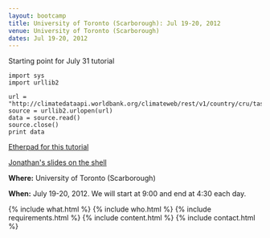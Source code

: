 ```yaml
---
layout: bootcamp
title: University of Toronto (Scarborough): Jul 19-20, 2012
venue: University of Toronto (Scarborough)
dates: Jul 19-20, 2012
---
```

Starting point for July 31 tutorial


    import sys
    import urllib2

    url = "http://climatedataapi.worldbank.org/climateweb/rest/v1/country/cru/tas/year/CAN.CSV"
    source = urllib2.urlopen(url)
    data = source.read()
    source.close()
    print data

[Etherpad for this tutorial](https://etherpad.mozilla.org/swc-tutorial)

[Jonathan's slides on the
shell](https://wiki.scinethpc.ca/wiki/images/7/72/IntroToShell.pdf)

**Where:** University of Toronto (Scarborough)

**When:** July 19-20, 2012. We will start at 9:00 and end at 4:30 each day.

{% include what.html %}
{% include who.html %}
{% include requirements.html %}
{% include content.html %}
{% include contact.html %}

